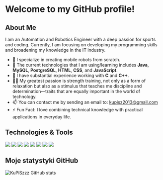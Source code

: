 # Welcome to my GitHub profile!

## About Me
I am an Automation and Robotics Engineer with a deep passion for sports and coding. Currently, I am focusing on developing my programming skills and broadening my knowledge in the IT industry.

- 🔭 I specialize in creating mobile robots from scratch.
- 🌱 The current technologies that I am using/learning includes **Java**, **MySQL**, **PostgreSQL**, **HTML**, **CSS**, and **JavaScript**.
- 💼 I have substantial experience working with **C** and **C++**.
- 🏋️‍♂️ My greatest passion is strength training, not only as a form of relaxation but also as a stimulus that teaches me discipline and determination—traits that are equally important in the world of technology.
- 📫 You can contact me by sending an email to: [kupisz2013@gmail.com](mailto:kupisz2013@gmail.com)
- ⚡ Fun Fact: I love combining technical knowledge with practical applications in everyday life.

## Technologies & Tools
![](https://img.shields.io/badge/code-Java-F89820?style=flat-square&logo=java&logoColor=white)
![](https://img.shields.io/badge/code-C-A8B9CC?style=flat-square&logo=c&logoColor=white)
![](https://img.shields.io/badge/code-C++-00599C?style=flat-square&logo=cplusplus&logoColor=white)
![](https://img.shields.io/badge/code-JavaScript-F7DF1E?style=flat-square&logo=javascript&logoColor=black)
![](https://img.shields.io/badge/frontend-HTML5-E34F26?style=flat-square&logo=html5&logoColor=white)
![](https://img.shields.io/badge/frontend-CSS3-1572B6?style=flat-square&logo=css3&logoColor=white)
![](https://img.shields.io/badge/database-MySQL-4479A1?style=flat-square&logo=mysql&logoColor=white)
![](https://img.shields.io/badge/database-PostgreSQL-4169E1?style=flat-square&logo=postgresql&logoColor=white)





## Moje statystyki GitHub
![KuPiSzzz GitHub stats](https://github-readme-stats.vercel.app/api?username=KuPiSzzz&show_icons=true)

